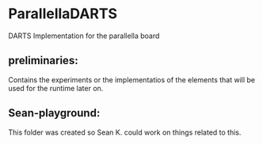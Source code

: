 # ParallellaDARTS
DARTS Implementation for the parallella board

## preliminaries:

Contains the experiments or the implementatios of the elements that will be used for the runtime later on.

## Sean-playground:

This folder was created so Sean K. could work on things related to this.

